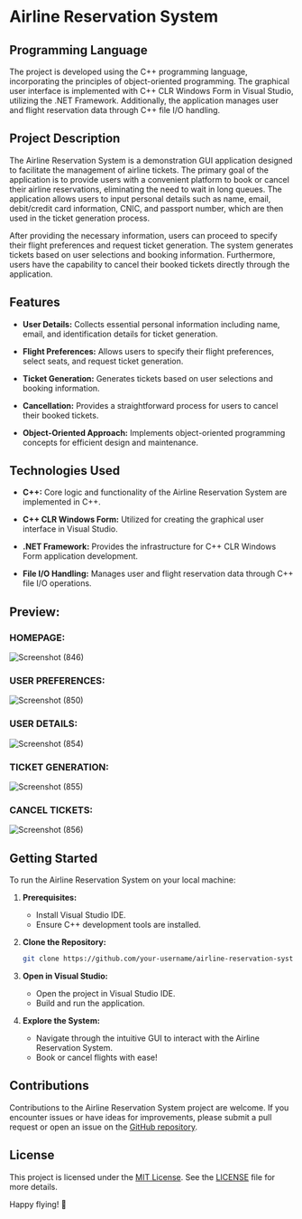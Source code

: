 # Airline Reservation System

## Programming Language

The project is developed using the C++ programming language, incorporating the principles of object-oriented programming. The graphical user interface is implemented with C++ CLR Windows Form in Visual Studio, utilizing the .NET Framework. Additionally, the application manages user and flight reservation data through C++ file I/O handling.

## Project Description

The Airline Reservation System is a demonstration GUI application designed to facilitate the management of airline tickets. The primary goal of the application is to provide users with a convenient platform to book or cancel their airline reservations, eliminating the need to wait in long queues. The application allows users to input personal details such as name, email, debit/credit card information, CNIC, and passport number, which are then used in the ticket generation process.

After providing the necessary information, users can proceed to specify their flight preferences and request ticket generation. The system generates tickets based on user selections and booking information. Furthermore, users have the capability to cancel their booked tickets directly through the application.

## Features

- **User Details:** Collects essential personal information including name, email, and identification details for ticket generation.

- **Flight Preferences:** Allows users to specify their flight preferences, select seats, and request ticket generation.

- **Ticket Generation:** Generates tickets based on user selections and booking information.

- **Cancellation:** Provides a straightforward process for users to cancel their booked tickets.

- **Object-Oriented Approach:** Implements object-oriented programming concepts for efficient design and maintenance.

## Technologies Used

- **C++:** Core logic and functionality of the Airline Reservation System are implemented in C++.

- **C++ CLR Windows Form:** Utilized for creating the graphical user interface in Visual Studio.

- **.NET Framework:** Provides the infrastructure for C++ CLR Windows Form application development.

- **File I/O Handling:** Manages user and flight reservation data through C++ file I/O operations.

## Preview:

### HOMEPAGE:
![Screenshot (846)](https://user-images.githubusercontent.com/98107411/193609413-3a0f620e-4c6e-405f-9b62-7b5f3a26ca85.png)

### USER PREFERENCES:
![Screenshot (850)](https://user-images.githubusercontent.com/98107411/193620635-eca37322-f111-47da-8cc0-f24f18849ec6.png)

### USER DETAILS:
![Screenshot (854)](https://user-images.githubusercontent.com/98107411/193620727-348d6de1-fcf1-4d1b-aa38-f05fc1b4168f.png)

### TICKET GENERATION:
![Screenshot (855)](https://user-images.githubusercontent.com/98107411/193620976-0faeb0d4-f511-471e-8811-bca82de24dee.png)

### CANCEL TICKETS:
![Screenshot (856)](https://user-images.githubusercontent.com/98107411/193621025-0c5fbb6a-67ce-46af-adca-7d653c530367.png)


## Getting Started

To run the Airline Reservation System on your local machine:

1. **Prerequisites:**
   - Install Visual Studio IDE.
   - Ensure C++ development tools are installed.

2. **Clone the Repository:**
   ```bash
   git clone https://github.com/your-username/airline-reservation-system.git
   ```

3. **Open in Visual Studio:**
   - Open the project in Visual Studio IDE.
   - Build and run the application.

4. **Explore the System:**
   - Navigate through the intuitive GUI to interact with the Airline Reservation System.
   - Book or cancel flights with ease!

## Contributions

Contributions to the Airline Reservation System project are welcome. If you encounter issues or have ideas for improvements, please submit a pull request or open an issue on the [GitHub repository](https://github.com/your-username/airline-reservation-system).

## License

This project is licensed under the [MIT License](LICENSE). See the [LICENSE](LICENSE) file for more details.

Happy flying! 🛫
